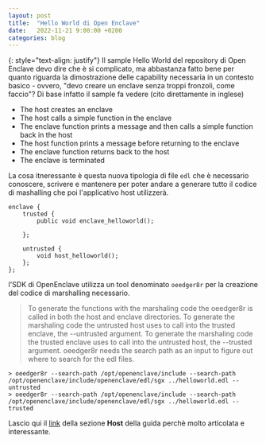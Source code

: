 ```yaml
---
layout: post
title:  "Hello World di Open Enclave"
date:   2022-11-21 9:00:00 +0200
categories: blog
---
```

{: style="text-align: justify"}
Il sample Hello World del repository di Open Enclave devo dire che è si complicato, ma abbastanza fatto bene per quanto riguarda la dimostrazione delle capability necessaria in un contesto basico - ovvero, "devo creare un enclave senza troppi fronzoli, come faccio"? Di base infatto il sample fa vedere (cito direttamente in inglese)

* The host creates an enclave
* The host calls a simple function in the enclave
* The enclave function prints a message and then calls a simple function back in the host
* The host function prints a message before returning to the enclave
* The enclave function returns back to the host
* The enclave is terminated

La cosa itneressante è questa nuova tipologia di file `edl` che è necessario conoscere, scrivere e mantenere per poter andare a generare tutto il codice di mashalling che poi l'applicativo host utilizzerà.

```plaintext
enclave {
    trusted {
        public void enclave_helloworld();

    };

    untrusted {
        void host_helloworld();
    };
};
```
l'SDK di OpenEnclave utilizza un tool denominato `oeedger8r` per la creazione del codice di marshalling necessario.

> To generate the functions with the marshaling code the oeedger8r is called in both the host and enclave directories. To generate the marshaling code the untrusted host uses to call into the trusted enclave, the --untrusted argument. To generate the marshaling code the trusted enclave uses to call into the untrusted host, the --trusted argument. oeedger8r needs the search path as an input to figure out where to search for the edl files.

```plaintext
> oeedger8r --search-path /opt/openenclave/include --search-path /opt/openenclave/include/openenclave/edl/sgx ../helloworld.edl --untrusted
> oeedger8r --search-path /opt/openenclave/include --search-path /opt/openenclave/include/openenclave/edl/sgx ../helloworld.edl --trusted
```

Lascio qui il [link](https://github.com/openenclave/openenclave/blob/master/samples/helloworld/README.md#host-application) della sezione **Host** della guida perchè molto articolata e interessante.